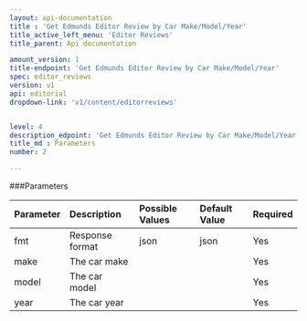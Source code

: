 ```yaml
---
layout: api-documentation
title : 'Get Edmunds Editor Review by Car Make/Model/Year'
title_active_left_menu: 'Editor Reviews'
title_parent: Api documentation

amount_version: 1
title-endpoint: 'Get Edmunds Editor Review by Car Make/Model/Year'
spec: editor_reviews
version: v1
api: editorial
dropdown-link: 'v1/content/editorreviews'


level: 4
description_edpoint: 'Get Edmunds Editor Review by Car Make/Model/Year'
title_md : Parameters
number: 2

---
```



###Parameters

| Parameter  	| Description                           | Possible Values   	| Default Value | Required          |
|:--------------|:--------------------------------------|:----------------------|:------------- |:------------------|
| fmt        	| Response format                       | json              	| json          | Yes               |
| make  	 	| The car make                  		| 						| 		        | Yes               |
| model		 	| The car model                     	| 						| 		        | Yes               |
| year  	 	| The car year                      	| 						| 		        | Yes               |